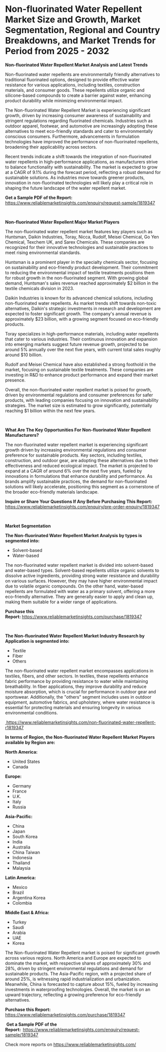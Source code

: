<p><h1>Non-fluorinated Water Repellent Market Size and Growth, Market Segmentation, Regional and Country Breakdowns, and Market Trends for Period from 2025 -  2032</h1></p><p><strong>Non-fluorinated Water Repellent Market Analysis and Latest Trends</strong></p>
<p><p>Non-fluorinated water repellents are environmentally friendly alternatives to traditional fluorinated options, designed to provide effective water resistance for various applications, including textiles, construction materials, and consumer goods. These repellents utilize organic and silicone-based compounds to create a barrier against water, enhancing product durability while minimizing environmental impact.</p><p>The Non-fluorinated Water Repellent Market is experiencing significant growth, driven by increasing consumer awareness of sustainability and stringent regulations regarding fluorinated chemicals. Industries such as outdoor apparel, footwear, and automotive are increasingly adopting these alternatives to meet eco-friendly standards and cater to environmentally conscious consumers. Furthermore, advancements in formulation technologies have improved the performance of non-fluorinated repellents, broadening their applicability across sectors.</p><p>Recent trends indicate a shift towards the integration of non-fluorinated water repellents in high-performance applications, as manufacturers strive to balance functionality with sustainability. The market is expected to grow at a CAGR of 9.1% during the forecast period, reflecting a robust demand for sustainable solutions. As industries move towards greener products, innovation in non-fluorinated technologies will likely play a critical role in shaping the future landscape of the water repellent market.</p></p>
<p><strong>Get a Sample PDF of the Report:&nbsp;</strong> <a href="https://www.reliablemarketinsights.com/enquiry/request-sample/1819347?utm_campaign=2137&utm_medium=2&utm_source=Github&utm_content=ia&utm_term=02022025&utm_id=non-fluorinated-water-repellent">https://www.reliablemarketinsights.com/enquiry/request-sample/1819347</a></p>
<p>&nbsp;</p>
<p><strong>Non-fluorinated Water Repellent Major Market Players</strong></p>
<p><p>The non-fluorinated water repellent market features key players such as Huntsman, Daikin Industries, Toray, Nicca, Rudolf, Meisei Chemical, Go Yen Chemical, Texchem UK, and Sarex Chemicals. These companies are recognized for their innovative technologies and sustainable practices to meet rising environmental standards.</p><p>Huntsman is a prominent player in the specialty chemicals sector, focusing on sustainability and eco-friendly product development. Their commitment to reducing the environmental impact of textile treatments positions them for robust growth in the non-fluorinated segment. With growing global demand, Huntsman's sales revenue reached approximately $2 billion in the textile chemicals division in 2023.</p><p>Daikin Industries is known for its advanced chemical solutions, including non-fluorinated water repellents. As market trends shift towards non-toxic alternatives, Daikin's strategic investments in research and development are expected to foster significant growth. The company's annual revenue is approximately $23 billion, with a growing segment focused on eco-friendly products.</p><p>Toray specializes in high-performance materials, including water repellents that cater to various industries. Their continuous innovation and expansion into emerging markets suggest future revenue growth, projected to be around 5% annually over the next five years, with current total sales roughly around $10 billion.</p><p>Rudolf and Meisei Chemical have also established a strong foothold in the market, focusing on sustainable textile treatments. These companies are investing in R&D to enhance product performance and expand their market presence.</p><p>Overall, the non-fluorinated water repellent market is poised for growth, driven by environmental regulations and consumer preferences for safer products, with leading companies focusing on innovation and sustainability strategies. The market size is estimated to grow significantly, potentially reaching $1 billion within the next few years.</p></p>
<p>&nbsp;</p>
<p><strong>What Are The Key Opportunities For Non-fluorinated Water Repellent Manufacturers?</strong></p>
<p><p>The non-fluorinated water repellent market is experiencing significant growth driven by increasing environmental regulations and consumer preference for sustainable products. Key sectors, including textiles, construction, and outdoor gear, are adopting these alternatives due to their effectiveness and reduced ecological impact. The market is projected to expand at a CAGR of around 6% over the next five years, fueled by innovations in formulations that enhance durability and performance. As brands amplify sustainable practices, the demand for non-fluorinated solutions will likely accelerate, positioning this segment as a cornerstone of the broader eco-friendly materials landscape.</p></p>
<p><strong>Inquire or Share Your Questions If Any Before Purchasing This Report:</strong> <a href="https://www.reliablemarketinsights.com/enquiry/pre-order-enquiry/1819347?utm_campaign=2137&utm_medium=2&utm_source=Github&utm_content=ia&utm_term=02022025&utm_id=non-fluorinated-water-repellent">https://www.reliablemarketinsights.com/enquiry/pre-order-enquiry/1819347</a></p>
<p>&nbsp;</p>
<p><strong>Market Segmentation</strong></p>
<p><strong>The Non-fluorinated Water Repellent Market Analysis by types is segmented into:</strong></p>
<p><ul><li>Solvent-based</li><li>Water-based</li></ul></p>
<p><p>The non-fluorinated water repellent market is divided into solvent-based and water-based types. Solvent-based repellents utilize organic solvents to dissolve active ingredients, providing strong water resistance and durability on various surfaces. However, they may have higher environmental impact due to volatile organic compounds. On the other hand, water-based repellents are formulated with water as a primary solvent, offering a more eco-friendly alternative. They are generally easier to apply and clean up, making them suitable for a wider range of applications.</p></p>
<p><strong>Purchase this Report:&nbsp;</strong><a href="https://www.reliablemarketinsights.com/purchase/1819347?utm_campaign=2137&utm_medium=2&utm_source=Github&utm_content=ia&utm_term=02022025&utm_id=non-fluorinated-water-repellent">https://www.reliablemarketinsights.com/purchase/1819347</a></p>
<p>&nbsp;</p>
<p><strong>The Non-fluorinated Water Repellent Market Industry Research by Application is segmented into:</strong></p>
<p><ul><li>Textile</li><li>Fiber</li><li>Others</li></ul></p>
<p><p>The non-fluorinated water repellent market encompasses applications in textiles, fibers, and other sectors. In textiles, these repellents enhance fabric performance by providing resistance to water while maintaining breathability. In fiber applications, they improve durability and reduce moisture absorption, which is crucial for performance in outdoor gear and sportswear. Additionally, the "others" segment includes uses in outdoor equipment, automotive fabrics, and upholstery, where water resistance is essential for protecting materials and ensuring longevity in various environmental conditions.</p></p>
<p><a href="https://www.reliablemarketinsights.com/non-fluorinated-water-repellent-r1819347?utm_campaign=2137&utm_medium=2&utm_source=Github&utm_content=ia&utm_term=02022025&utm_id=non-fluorinated-water-repellent">&nbsp;https://www.reliablemarketinsights.com/non-fluorinated-water-repellent-r1819347</a></p>
<p><strong>In terms of Region, the Non-fluorinated Water Repellent Market Players available by Region are:</strong></p>
<p>
    <p> <strong> North America: </strong>
        <ul>
            <li>United States</li>
            <li>Canada</li>
        </ul>
        </p> 
    <p> <strong> Europe: </strong>
        <ul>
            <li>Germany</li>
            <li>France</li>
            <li>U.K.</li>
            <li>Italy</li>
            <li>Russia</li>
        </ul>
        </p> 
    <p> <strong> Asia-Pacific: </strong>
        <ul>
            <li>China</li>
            <li>Japan</li>
            <li>South Korea</li>
            <li>India</li>
            <li>Australia</li>
            <li>China Taiwan</li>
            <li>Indonesia</li>
            <li>Thailand</li>
            <li>Malaysia</li>
        </ul>
        </p> 
    <p> <strong> Latin America: </strong>
        <ul>
            <li>Mexico</li>
            <li>Brazil</li>
            <li>Argentina Korea</li>
            <li>Colombia</li>
        </ul>
        </p> 
    <p> <strong> Middle East & Africa: </strong>
        <ul>
            <li>Turkey</li>
            <li>Saudi</li>
            <li>Arabia</li>
            <li>UAE</li>
            <li>Korea</li>
        </ul>
    </p>
    </p>
<p><p>The Non-fluorinated Water Repellent market is poised for significant growth across various regions. North America and Europe are expected to dominate the market, with respective shares of approximately 30% and 28%, driven by stringent environmental regulations and demand for sustainable products. The Asia-Pacific region, with a projected share of around 25%, is witnessing rapid industrialization and urbanization. Meanwhile, China is forecasted to capture about 15%, fueled by increasing investments in waterproofing technologies. Overall, the market is on an upward trajectory, reflecting a growing preference for eco-friendly alternatives.</p></p>
<p><strong>Purchase this Report: </strong><a href="https://www.reliablemarketinsights.com/purchase/1819347?utm_campaign=2137&utm_medium=2&utm_source=Github&utm_content=ia&utm_term=02022025&utm_id=non-fluorinated-water-repellent">https://www.reliablemarketinsights.com/purchase/1819347</a></p>
<p>&nbsp;<strong>Get a Sample PDF of the Report:&nbsp;&nbsp;</strong><a href="https://www.reliablemarketinsights.com/enquiry/request-sample/1819347?utm_campaign=2137&utm_medium=2&utm_source=Github&utm_content=ia&utm_term=02022025&utm_id=non-fluorinated-water-repellent">https://www.reliablemarketinsights.com/enquiry/request-sample/1819347</a></p>
<p><strong></strong></p>
<p>Check more reports on <a href="https://www.reliablemarketinsights.com/?utm_campaign=2137&utm_medium=2&utm_source=Github&utm_content=ia&utm_term=02022025&utm_id=non-fluorinated-water-repellent">https://www.reliablemarketinsights.com/</a></p>